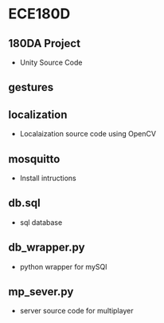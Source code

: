 # ECE180D 

## 180DA Project
* Unity Source Code

## gestures


## localization
* Localaization source code using OpenCV

## mosquitto
* Install intructions

## db.sql
* sql database

## db_wrapper.py
* python wrapper for mySQl

## mp_sever.py
* server source code for multiplayer